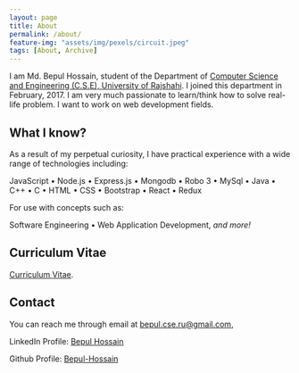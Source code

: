 ```yaml
---
layout: page
title: About
permalink: /about/
feature-img: "assets/img/pexels/circuit.jpeg"
tags: [About, Archive]
---
```

I am Md. Bepul Hossain, student of the Department of [Computer Science and Engineering (C.S.E), University of Rajshahi](http:/www.ru.ac.bd/cse/). I joined this department in February, 2017. I am very much passionate to learn/think how to solve real-life problem. I want to work on web development fields.

## What I know?
As a result of my perpetual curiosity, I have practical experience with a wide range of technologies including:

JavaScript • Node.js • Express.js • Mongodb • Robo 3 • MySql • Java • C++ • C • HTML • CSS • Bootstrap  • React • Redux


For use with concepts such as:

Software Engineering • Web Application Development, <em>and more!</em>

## Curriculum Vitae
[Curriculum Vitae](https://drive.google.com/open?id=1VUYAj7n_rvCKPLRLsxYNyqmx_kqTQVw2).

## Contact
You can reach me through email at bepul.cse.ru@gmail.com,

LinkedIn Profile: [Bepul Hossain](https://www.linkedin.com/in/bepul-hossain-77b23b18b/)

Github Profile: [Bepul-Hossain](https://github.com/Bepul-Hossain)

